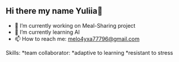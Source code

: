 ## Hi there  my name Yuliia👋

- 🔭 I’m currently working on Meal-Sharing project
- 🌱 I’m currently learning AI
- 📫 How to reach me: melo4yxa77796@gmail.com

Skills:
*team collaborator:
*adaptive to learning 
*resistant to stress
